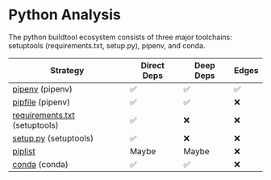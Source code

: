 # Python Analysis

The python buildtool ecosystem consists of three major toolchains: setuptools
(requirements.txt, setup.py), pipenv, and conda.

| Strategy                                    | Direct Deps | Deep Deps | Edges |
| ---                                         | ---         | ---       | ---   |
| [pipenv][pipenv] (pipenv)                   | ✅          | ✅        | ✅    |
| [pipfile][pipenv] (pipenv)                  | ✅          | ✅        | ❌    |
| [requirements.txt][setuptools] (setuptools) | ✅          | ❌        | ❌    |
| [setup.py][setuptools] (setuptools)         | ✅          | ❌        | ❌    |
| [piplist][piplist]                          | Maybe       | Maybe     | ❌    |
| [conda][conda] (conda)                      | ✅          | ✅        | ❌    |

[pipenv]: python/pipenv.md
[setuptools]: python/setuptools.md
[piplist]: python/piplist.md
[conda]: python/conda.md
